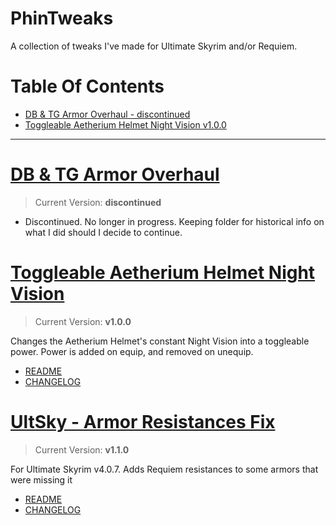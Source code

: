 # PhinTweaks

A collection of tweaks I've made for Ultimate Skyrim and/or Requiem. 

# Table Of Contents
<!-- TOC -->

- [DB & TG Armor Overhaul - discontinued](#db--tg-armor-overhaul---discontinued)
- [Toggleable Aetherium Helmet Night Vision v1.0.0](#toggleable-aetherium-helmet-night-vision-v100)

<!-- /TOC -->

___

# [DB & TG Armor Overhaul](https://github.com/phinocio/phintweaks/tree/master/DB%20%26%20TG%20Armor%20Overhaul)

> Current Version: **discontinued**

- Discontinued. No longer in progress. Keeping folder for historical info on what I did should I decide to continue.

# [Toggleable Aetherium Helmet Night Vision](https://github.com/phinocio/phintweaks/tree/master/Toggleable%20Aetherium%20Helmet%20Night%20Vision)

> Current Version: **v1.0.0**

Changes the Aetherium Helmet's constant Night Vision into a toggleable power. Power is added on equip, and removed on unequip.

- [README](https://github.com/phinocio/phintweaks/blob/master/Toggleable%20Aetherium%20Helmet%20Night%20Vision/README.md)
- [CHANGELOG](https://github.com/phinocio/phintweaks/blob/master/Toggleable%20Aetherium%20Helmet%20Night%20Vision/CHANGELOG.md)


# [UltSky - Armor Resistances Fix](https://github.com/phinocio/phintweaks/tree/master/US%20-%20Armor%20Resistances%20Fix)

> Current Version: **v1.1.0**

For Ultimate Skyrim v4.0.7. Adds Requiem resistances to some armors that were missing it

- [README](https://github.com/phinocio/phintweaks/blob/master/US%20-%20Armor%20Resistances%20Fix/README.md)
- [CHANGELOG](https://github.com/phinocio/phintweaks/blob/master/US%20-%20Armor%20Resistances%20Fix/CHANGELOG.md)